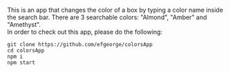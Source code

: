 This is an app that changes the color of a box by typing a color name inside the search bar. There are 3 searchable colors: "Almond", "Amber" and "Amethyst".\
In order to check out this app, please do the following:
```
git clone https://github.com/efgeorge/colorsApp
cd colorsApp
npm i
npm start
```